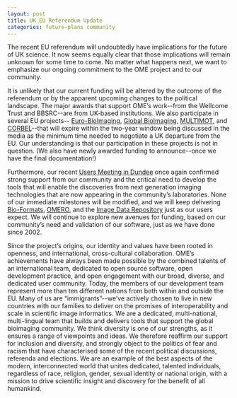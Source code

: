 ```yaml
---
layout: post
title: UK EU Referendum Update
categories: future-plans community
---
```


The recent EU referendum will undoubtedly have implications for the future of
UK science. It now seems equally clear that those implications will remain
unknown for some time to come. No matter what happens next, we want to
emphasize our ongoing commitment to the OME project and to our community.

It is unlikely that our current funding will be altered by the outcome of the
referendum or by the apparent upcoming changes to the political landscape. The
major awards that support OME’s work--from the Wellcome Trust and BBSRC--are
from UK-based institutions.  We also participate in several EU projects--
[Euro-BioImaging](http://www.eurobioimaging.eu/),
[Global BioImaging](http://www.eurobioimaging.eu/global-bioimaging),
[MULTIMOT](https://multimot.org/), and
[CORBEL](https://www.elixir-europe.org/about/eu-projects/corbel)--that will
expire within the two-year window being discussed in the media as the minimum
time needed to negotiate a UK departure from the EU. Our understanding is that
our participation in these projects is not in question. (We also have newly
awarded funding to announce--once we have the final documentation!)

Furthermore, our recent [Users Meeting in Dundee](http://www.openmicroscopy.org/site/community/minutes/meetings/11th-annual-users-meeting-2016)
once again confirmed strong support from our community and the critical need
to develop the tools that will enable the discoveries from next generation
imaging technologies that are now appearing in the community’s laboratories.
None of our immediate milestones will be modified, and we will keep delivering
[Bio-Formats](http://www.openmicroscopy.org/site/products/bio-formats),
[OMERO](https://www.openmicroscopy.org/site/products/omero), and the
[Image Data Repository](http://idr-demo.openmicroscopy.org/) just as our users
expect. We will continue to explore new avenues for funding, based on our
community’s need and validation of our software, just as we have done since
2002.

Since the project’s origins, our identity and values have been rooted in
openness, and international, cross-cultural collaboration. OME’s achievements
have always been made possible by the combined talents of an international
team, dedicated to open source software, open development practice, and open
engagement with our broad, diverse, and dedicated user community. Today, the
members of our development team represent more than ten different nations from
both within and outside the EU. Many of us are “immigrants”--we’ve actively
chosen to live in new countries with our families to deliver on the promises
of interoperability and scale in scientific image informatics. We are a
dedicated, multi-national, multi-lingual team that builds and delivers tools
that support the global bioimaging community. We think diversity is one of our
strengths, as it ensures a range of viewpoints and ideas. We therefore
reaffirm our support for inclusion and diversity, and strongly object to the
politics of fear and racism that have characterised some of the recent
political discussions, referenda and elections. We are an example of the best
aspects of the modern, interconnected world that unites dedicated, talented
individuals, regardless of race, religion, gender, sexual identity or national
origin, with a mission to drive scientific insight and discovery for the
benefit of all humankind.
